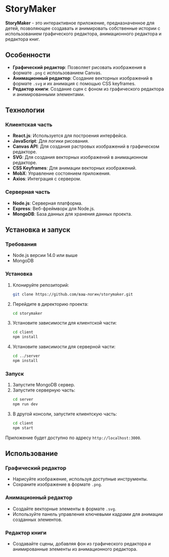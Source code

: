 # StoryMaker

**StoryMaker** - это интерактивное приложение, предназначенное для детей, позволяющее создавать и анимировать собственные истории с использованием графического редактора, анимационного редактора и редактора книг.

## Особенности

- **Графический редактор**: Позволяет рисовать изображения в формате `.png` с использованием Canvas.
- **Анимационный редактор**: Создание векторных изображений в формате `.svg` и их анимация с помощью CSS keyframes.
- **Редактор книги**: Создание сцен с фоном из графического редактора и анимированными элементами.

## Технологии

### Клиентская часть
- **React.js**: Используется для построения интерфейса.
- **JavaScript**: Для логики рисования.
- **Canvas API**: Для создания растровых изображений в графическом редакторе.
- **SVG**: Для создания векторных изображений в анимационном редакторе.
- **CSS Keyframes**: Для анимации векторных изображений.
- **MobX**: Управление состоянием приложения.
- **Axios**: Интеграция с сервером.

### Серверная часть
- **Node.js**: Серверная платформа.
- **Express**: Веб-фреймворк для Node.js.
- **MongoDB**: База данных для хранения данных проекта.

## Установка и запуск

### Требования

- Node.js версии 14.0 или выше
- MongoDB

### Установка

1. Клонируйте репозиторий:
    ```sh
    git clone https://github.com/ваш-логин/storymaker.git
    ```
2. Перейдите в директорию проекта:
    ```sh
    cd storymaker
    ```
3. Установите зависимости для клиентской части:
    ```sh
    cd client
    npm install
    ```
4. Установите зависимости для серверной части:
    ```sh
    cd ../server
    npm install
    ```

### Запуск

1. Запустите MongoDB сервер.
2. Запустите серверную часть:
    ```sh
    cd server
    npm run dev
    ```
3. В другой консоли, запустите клиентскую часть:
    ```sh
    cd client
    npm start
    ```

Приложение будет доступно по адресу `http://localhost:3000`.

## Использование

### Графический редактор
- Нарисуйте изображение, используя доступные инструменты.
- Сохраните изображение в формате `.png`.

### Анимационный редактор
- Создайте векторные элементы в формате `.svg`.
- Используйте панель управления ключевыми кадрами для анимации созданных элементов.

### Редактор книги
- Создавайте сцены, добавляя фон из графического редактора и анимированные элементы из анимационного редактора.

